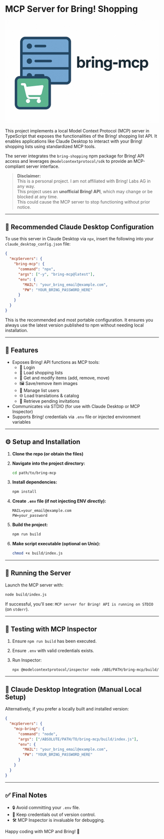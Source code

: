 # MCP Server for Bring! Shopping

![bring-mcp](./assets/header.jpg)

This project implements a local Model Context Protocol (MCP) server in TypeScript that exposes the functionalities of the Bring! shopping list API. It enables applications like Claude Desktop to interact with your Bring! shopping lists using standardized MCP tools.

The server integrates the `bring-shopping` npm package for Bring! API access and leverages `@modelcontextprotocol/sdk` to provide an MCP-compliant server interface.

> **Disclaimer:**  
> This is a personal project. I am not affiliated with Bring! Labs AG in any way.  
> This project uses an **unofficial Bring! API**, which may change or be blocked at any time.  
> This could cause the MCP server to stop functioning without prior notice.

---

## 🧩 Recommended Claude Desktop Configuration

To use this server in Claude Desktop via `npx`, insert the following into your `claude_desktop_config.json` file:

```json
{
  "mcpServers": {
    "bring-mcp": {
      "command": "npx",
      "args": ["-y", "bring-mcp@latest"],
      "env": {
        "MAIL": "your_bring_email@example.com",
        "PW": "YOUR_BRING_PASSWORD_HERE"
      }
    }
  }
}
```

This is the recommended and most portable configuration. It ensures you always use the latest version published to npm without needing local installation.

---

## 🚀 Features

- Exposes Bring! API functions as MCP tools:
  - 🔐 Login
  - 🧾 Load shopping lists
  - 🛒 Get and modify items (add, remove, move)
  - 🖼 Save/remove item images
  - 👥 Manage list users
  - 🌐 Load translations & catalog
  - 📨 Retrieve pending invitations
- Communicates via STDIO (for use with Claude Desktop or MCP Inspector)
- Supports Bring! credentials via `.env` file or injected environment variables

---

## ⚙️ Setup and Installation

1. **Clone the repo (or obtain the files)**

2. **Navigate into the project directory:**

   ```bash
   cd path/to/bring-mcp
   ```

3. **Install dependencies:**

   ```bash
   npm install
   ```

4. **Create `.env` file (if not injecting ENV directly):**

   ```env
   MAIL=your_email@example.com
   PW=your_password
   ```

5. **Build the project:**

   ```bash
   npm run build
   ```

6. **Make script executable (optional on Unix):**

   ```bash
   chmod +x build/index.js
   ```

---

## 🏃 Running the Server

Launch the MCP server with:

```bash
node build/index.js
```

If successful, you'll see: `MCP server for Bring! API is running on STDIO` (on `stderr`).

---

## 🧪 Testing with MCP Inspector

1. Ensure `npm run build` has been executed.
2. Ensure `.env` with valid credentials exists.
3. Run Inspector:

   ```bash
   npx @modelcontextprotocol/inspector node /ABS/PATH/bring-mcp/build/index.js
   ```

---

## 🧩 Claude Desktop Integration (Manual Local Setup)

Alternatively, if you prefer a locally built and installed version:

```json
{
  "mcpServers": {
    "mcp-bring": {
      "command": "node",
      "args": ["/ABSOLUTE/PATH/TO/bring-mcp/build/index.js"],
      "env": {
        "MAIL": "your_bring_email@example.com",
        "PW": "YOUR_BRING_PASSWORD_HERE"
      }
    }
  }
}
```

---

## ✅ Final Notes

- 🔒 Avoid committing your `.env` file.
- 🧼 Keep credentials out of version control.
- 🛠 MCP Inspector is invaluable for debugging.

Happy coding with MCP and Bring! 🎉
